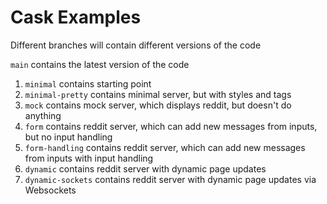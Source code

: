 # Cask Examples
Different branches will contain different versions of the code

`main` contains the latest version of the code
1) `minimal` contains starting point
2) `minimal-pretty` contains minimal server, but with styles and tags
3) `mock` contains mock server, which displays reddit, but doesn't do anything
4) `form` contains reddit server, which can add new messages from inputs, but no input handling
5) `form-handling` contains reddit server, which can add new messages from inputs with input handling
6) `dynamic` contains reddit server with dynamic page updates
7) `dynamic-sockets` contains reddit server with dynamic page updates via Websockets